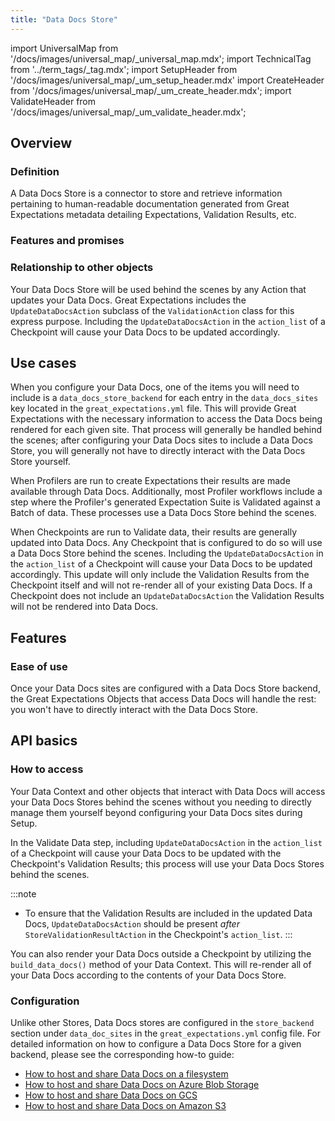 ```yaml
---
title: "Data Docs Store"
---
```

import UniversalMap from '/docs/images/universal_map/_universal_map.mdx';
import TechnicalTag from '../term_tags/_tag.mdx';
import SetupHeader from '/docs/images/universal_map/_um_setup_header.mdx'
import CreateHeader from '/docs/images/universal_map/_um_create_header.mdx';
import ValidateHeader from '/docs/images/universal_map/_um_validate_header.mdx';


<UniversalMap setup='active' connect='active' create='active' validate='active'/> 

## Overview

### Definition

A Data Docs Store is a connector to store and retrieve information pertaining to human-readable documentation generated from Great Expectations metadata detailing Expectations, Validation Results, etc.

### Features and promises

### Relationship to other objects

Your Data Docs Store will be used behind the scenes by any Action that updates your Data Docs.  Great Expectations includes the `UpdateDataDocsAction` subclass of the `ValidationAction` class for this express purpose.  Including the `UpdateDataDocsAction` in the `action_list` of a Checkpoint will cause your Data Docs to be updated accordingly.

## Use cases

<SetupHeader/>

When you configure your Data Docs, one of the items you will need to include is a `data_docs_store_backend` for each entry in the `data_docs_sites` key located in the `great_expectations.yml` file.  This will provide Great Expectations with the necessary information to access the Data Docs being rendered for each given site.  That process will generally be handled behind the scenes; after configuring your Data Docs sites to include a Data Docs Store, you will generally not have to directly interact with the Data Docs Store yourself.

<CreateHeader/>

When Profilers are run to create Expectations their results are made available through Data Docs.  Additionally, most Profiler workflows include a step where the Profiler's generated Expectation Suite is Validated against a Batch of data.  These processes use a Data Docs Store behind the scenes.

<ValidateHeader/>

When Checkpoints are run to Validate data, their results are generally updated into Data Docs.  Any Checkpoint that is configured to do so will use a Data Docs Store behind the scenes.  Including the `UpdateDataDocsAction` in the `action_list` of a Checkpoint will cause your Data Docs to be updated accordingly.  This update will only include the Validation Results from the Checkpoint itself and will not re-render all of your existing Data Docs.  If a Checkpoint does not include an `UpdateDataDocsAction` the Validation Results will not be rendered into Data Docs.


## Features

### Ease of use

Once your Data Docs sites are configured with a Data Docs Store backend, the Great Expectations Objects that access Data Docs will handle the rest: you won't have to directly interact with the Data Docs Store.

## API basics

### How to access

Your Data Context and other objects that interact with Data Docs will access your Data Docs Stores behind the scenes without you needing to directly manage them yourself beyond configuring your Data Docs sites during Setup.  

In the Validate Data step, including `UpdateDataDocsAction` in the `action_list` of a Checkpoint will cause your Data Docs to be updated with the Checkpoint's Validation Results; this process will use your Data Docs Stores behind the scenes.

:::note
- To ensure that the Validation Results are included in the updated Data Docs, `UpdateDataDocsAction` should be present *after* `StoreValidationResultAction` in the Checkpoint's `action_list`.
:::

You can also render your Data Docs outside a Checkpoint by utilizing the `build_data_docs()` method of your Data Context.  This will re-render all of your Data Docs according to the contents of your Data Docs Store.

### Configuration

Unlike other Stores, Data Docs stores are configured in the `store_backend` section under `data_doc_sites` in the `great_expectations.yml` config file.  For detailed information on how to configure a Data Docs Store for a given backend, please see the corresponding how-to guide:

- [How to host and share Data Docs on a filesystem](../guides/setup/configuring_data_docs/how_to_host_and_share_data_docs_on_a_filesystem.md)
- [How to host and share Data Docs on Azure Blob Storage](../guides/setup/configuring_data_docs/how_to_host_and_share_data_docs_on_azure_blob_storage.md)
- [How to host and share Data Docs on GCS](../guides/setup/configuring_data_docs/how_to_host_and_share_data_docs_on_gcs.md)
- [How to host and share Data Docs on Amazon S3](../guides/setup/configuring_data_docs/how_to_host_and_share_data_docs_on_amazon_s3.md)
